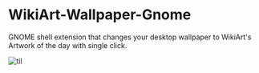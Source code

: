 # WikiArt-Wallpaper-Gnome
 GNOME shell extension that changes your desktop wallpaper to WikiArt's Artwork of the day with single click.

![til](/wikiart-extension-demo.gif)
